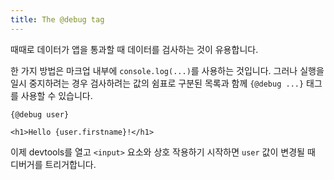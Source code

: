 ```yaml
---
title: The @debug tag
---
```


때때로 데이터가 앱을 통과할 때 데이터를 검사하는 것이 유용합니다.

한 가지 방법은 마크업 내부에 `console.log(...)`를 사용하는 것입니다. 그러나 실행을 일시 중지하려는 경우 검사하려는 값의 쉼표로 구분된 목록과 함께 `{@debug ...}` 태그를 사용할 수 있습니다.

```svelte
{@debug user}

<h1>Hello {user.firstname}!</h1>
```

이제 devtools를 열고 `<input>` 요소와 상호 작용하기 시작하면 `user` 값이 변경될 때 디버거를 트리거합니다.
